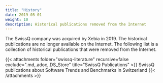 ```yaml
---
title: "History"
date: 2019-05-01
weight: 10
description: Historical publications removed from the Internet
---
```


The SwissQ company was acquired by Xebia in 2019. The historical publications are no longer available on the Internet.
The following list is a collection of historical publications that were removed from the Internet.

{{< attachments folder="swissq-literature" recursive=false exclude=".md,.adoc,.DS_Store" title="SwissQ Publications" >}}
SwissQ publications about Software Trends and Benchmarks in Switzerland {{< /attachments >}}
